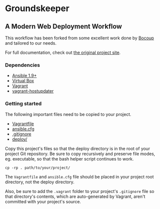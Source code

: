 # Groundskeeper
## A Modern Web Deployment Workflow

This workflow has been forked from some excellent work done by
[Bocoup](http://www.bocoup.com) and tailored to our needs.

For full documentation, check out [the original project
site](https://deployment-workflow.bocoup.com).

### Dependencies

* [Ansible 1.9+](http://docs.ansible.com/)
* [Virtual Box](https://www.virtualbox.org/)
* [Vagrant](https://www.vagrantup.com/)
* [vagrant-hostupdater](https://github.com/cogitatio/vagrant-hostsupdater)

### Getting started

The following important files need to be copied to your project.

* [Vagrantfile](Vagrantfile)
* [ansible.cfg](ansible.cfg)
* [.gitignore](.gitignore)
* [deploy/](deploy/)

Copy this project's files so that the deploy directory is in the root of
your project Git repository. Be sure to copy recursively and preserve
file modes, eg. executable, so that the bash helper script continues to
work. 

	cp -rp . path/to/your/project/

The `Vagrantfile` and `ansible.cfg` file should be placed in your
project root directory, not the deploy directory.

Also, be sure to add the `.vagrant` folder to your project's
`.gitignore` file so that directory's contents, which are auto-generated
by Vagrant, aren't committed with your project's source.
